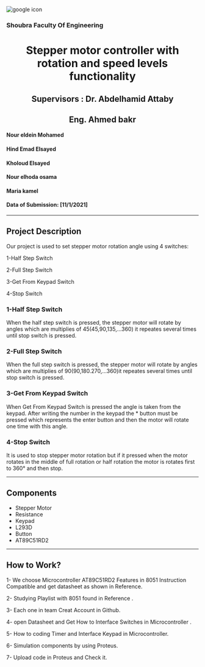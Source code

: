 ![google icon](https://th.bing.com/th/id/Rcbc91b79e3dd4579132f53c0133708a8?rik=Rd2rkYu9n98nfg&riu=http%3a%2f%2fwww.bu.edu.eg%2fportal%2fuploads%2fNewsImgs%2f1486454345.jpg&ehk=cGdMNJ0HatPPFD%2b1sM06OhCTR1bQiLc%2bEPYOJA2cPcc%3d&risl=&pid=ImgRaw)

   ### Shoubra Faculty Of Engineering
   
   

 <h1 align="center">  Stepper motor controller with rotation and speed levels functionality </h1>

  
 <h2 align="center"> Supervisors : Dr. Abdelhamid Attaby </h2>
 <h2 align="center">Eng. Ahmed bakr</h2>
 

#### Nour eldein Mohamed

 #### Hind Emad Elsayed

#### Kholoud Elsayed

#### Nour elhoda osama

#### Maria kamel  

#### Data of Submission: [11/1/2021]
---


## Project Description
Our project is used to set stepper motor rotation angle using 4 switches:

1-Half Step Switch

2-Full Step Switch

3-Get From Keypad Switch

4-Stop Switch
### 1-Half Step Switch
When the half step switch is pressed, the stepper motor will rotate by angles which are multiplies of 45(45,90,135,...360) it repeates several times until stop switch is pressed.
### 2-Full Step Switch
When the full step switch is pressed, the stepper motor will rotate by angles which are multiplies of 90(90,180.270,...360)it repeates several times until stop switch is pressed.
### 3-Get From Keypad Switch
When Get From Keypad Switch is pressed the angle is taken from the keypad. After writing the number in the keypad the * button must be pressed which represents the enter button and then the motor will rotate one time with this angle.
### 4-Stop Switch
It is used to stop stepper motor rotation but if it pressed when the motor rotates in the middle of full rotation or half rotation the motor is rotates first to 360° and then stop.

---

 ## Components
- Stepper Motor
- Resistance
- Keypad
- L293D
- Button
- AT89C51RD2
---


## How to Work?
1- We choose Microcontroller AT89C51RD2 Features in 8051 Instruction Compatible and get datasheet as shown in Reference.

2- Studying Playlist with 8051 found in Reference .

3- Each one in team Creat Account in Github.

4- open Datasheet and Get How to Interface Switches in Microcontroller .

5- How to coding Timer and Interface Keypad in Microcontroller.

6- Simulation components by using Proteus.

7- Upload code in Proteus and Check it.




